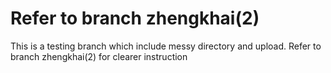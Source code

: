# Refer to branch zhengkhai(2)
This is a testing branch which include messy directory and upload. Refer to branch zhengkhai(2) for clearer instruction
